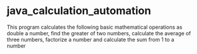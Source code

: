 # java_calculation_automation
This program calculates the following basic mathematical operations as double a number, find the greater of two numbers, calculate the average of three numbers, factorize a number and calculate the sum from 1 to a number

